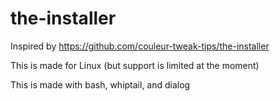 # the-installer
Inspired by https://github.com/couleur-tweak-tips/the-installer

This is made for Linux (but support is limited at the moment)

This is made with bash, whiptail, and dialog
